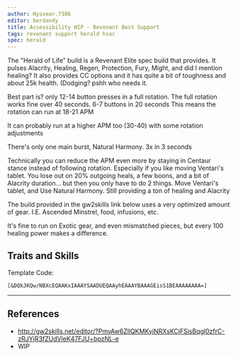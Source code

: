 ```yaml
---
author: Hysvear.7386
editor: berdandy
title: Accessibility WIP - Revenant Best Support
tags: revenant support herald hsac
spec: herald
---
```


The "Herald of Life" build is a Revenant Elite spec build that provides. It pulses Alacrity, Healing, Regen, Protection, Fury, Might, and did I mention healing? It also provides CC options and it has quite a bit of toughness and about 25k health.
(Dodging? pshh who needs it.

Best part is? only 12-14 button presses in a full rotation.
The full rotation works fine over 40 seconds. 6-7 buttons in 20 seconds
This means the rotation can run at 18-21 APM

It can probably run at a higher APM too (30-40) with some rotation adjustments

There's only one main burst, Natural Harmony. 3x in 3 seconds

Technically you can reduce the APM even more by staying in Centaur stance instead of following rotation. Especially if you like moving Ventari's tablet. You lose out on 20% outgoing heals, a few boons, and a bit of Alacrity duration... but then you only have to do 2 things.  Move Ventari's tablet, and Use Natural Harmony. Still providing a ton of healing and Alacrity

The build provided in the gw2skills link below uses a very optimized amount of gear. I.E. Ascended Minstrel, food, infusions, etc.

It's fine to run on Exotic gear, and even mismatched pieces, but every 100 healing power makes a difference.

## Traits and Skills

Template Code:

`[&DQkJKQw/NBXcEQAAKxIAAAYSAADUEQAAyhEAAAYBAAAGEisS1BEAAAAAAAA=]`

---

<div
  data-armory-embed='skills'
  data-armory-ids='62719,62962,62832,62878,62942'
>
</div>
<div
  data-armory-embed='specializations'
  data-armory-ids='9,12,52'
  data-armory-9-traits='1811,1782,1770'
  data-armory-12-traits='1822,1818,1820'
  data-armory-52-traits='1813,1738,1746'
>
</div>
<script async src='https://unpkg.com/armory-embeds@^0.x.x/armory-embeds.js'></script>



## References

- http://gw2skills.net/editor/?PmyAw6ZllQKMKyiNRXsKCjFSisBqgl0zfrC-zRJYjR3fZUdVleK47FJU+bpzNL-e
- WIP
